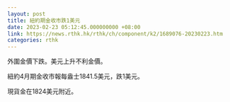 ```yaml
---
layout: post
title: 紐約期金收市跌1美元
date: 2023-02-23 05:12:45.000000000 +08:00
link: https://news.rthk.hk/rthk/ch/component/k2/1689076-20230223.htm
categories: rthk
---
```


外圍金價下跌。美元上升不利金價。

紐約4月期金收市報每盎士1841.5美元，跌1美元。

現貨金在1824美元附近。
